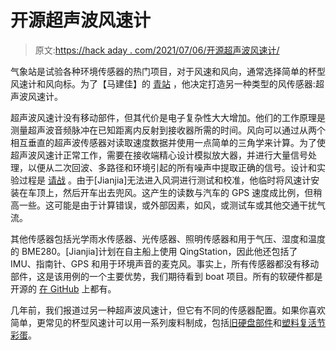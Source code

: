 # 开源超声波风速计

> 原文:[https://hack aday . com/2021/07/06/开源超声波风速计/](https://hackaday.com/2021/07/06/open-source-ultrasonic-anemometer/)

气象站是试验各种环境传感器的热门项目，对于风速和风向，通常选择简单的杯型风速计和风向标。为了【马建佳】的 [青站](https://hackaday.io/project/180079-qingstation-ultrasonic-anemometerweather-station) ，他决定打造另一种类型的风传感器:超声波风速计。

超声波风速计没有移动部件，但其代价是电子复杂性大大增加。他们的工作原理是测量超声波音频脉冲在已知距离内反射到接收器所需的时间。风向可以通过从两个相互垂直的超声波传感器对读取速度数据并使用一点简单的三角学来计算。为了使超声波风速计正常工作，需要在接收端精心设计模拟放大器，并进行大量信号处理，以便从二次回波、多路径和环境引起的所有噪声中提取正确的信号。设计和实验过程是 [请战](https://github.com/majianjia/QingStation/blob/main/doc/anemometer.md) 。由于[Jianjia]无法进入风洞进行测试和校准，他临时将风速计安装在车顶上，然后开车出去兜风。这产生的读数与汽车的 GPS 速度成比例，但稍高一些。这可能是由于计算错误，或外部因素，如风，或测试车或其他交通干扰气流。

其他传感器包括光学雨水传感器、光传感器、照明传感器和用于气压、湿度和温度的 BME280。[Jianjia]计划在自主船上使用 QingStation，因此他还包括了 IMU、指南针、GPS 和用于环境声音的麦克风。事实上，所有传感器都没有移动部件，这是该用例的一个主要优势，我们期待看到 boat 项目。所有的软硬件都是开源的 [在 GitHub](https://github.com/majianjia/QingStation) 上都有。

几年前，我们报道过另一种超声波风速计，但它有不同的传感器配置。如果你喜欢简单，更常见的杯型风速计可以用一系列废料制成，包括[旧硬盘部件](https://hackaday.com/2016/02/07/another-use-for-old-hard-drive-parts-anemometer/)和[塑料复活节彩蛋](https://hackaday.com/2019/01/08/an-electronic-love-letter-to-the-wind/)。